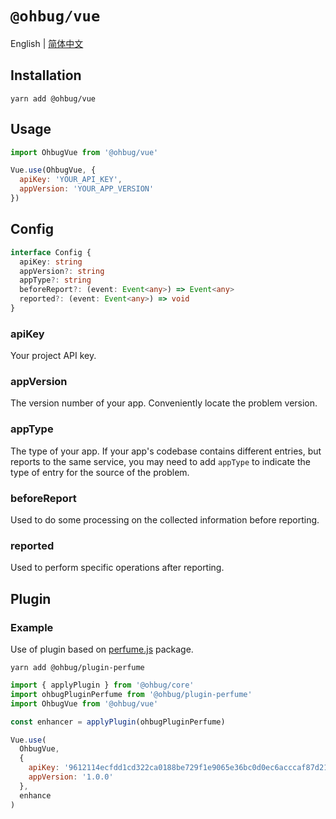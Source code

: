 # `@ohbug/vue`

English | [简体中文](./README-zh_CN.md)

## Installation

```
yarn add @ohbug/vue
```

## Usage

```javascript
import OhbugVue from '@ohbug/vue'

Vue.use(OhbugVue, {
  apiKey: 'YOUR_API_KEY',
  appVersion: 'YOUR_APP_VERSION'
})
```

## Config

```typescript
interface Config {
  apiKey: string
  appVersion?: string
  appType?: string
  beforeReport?: (event: Event<any>) => Event<any>
  reported?: (event: Event<any>) => void
}
```

### apiKey

Your project API key.

### appVersion

The version number of your app. Conveniently locate the problem version.

### appType

The type of your app. If your app's codebase contains different entries, but reports to the same service, you may need to add `appType` to indicate the type of entry for the source of the problem.

### beforeReport

Used to do some processing on the collected information before reporting.

### reported

Used to perform specific operations after reporting.

## Plugin

### Example

Use of plugin based on [perfume.js](https://github.com/Zizzamia/perfume.js) package.

```
yarn add @ohbug/plugin-perfume
```

```jsx
import { applyPlugin } from '@ohbug/core'
import ohbugPluginPerfume from '@ohbug/plugin-perfume'
import OhbugVue from '@ohbug/vue'

const enhancer = applyPlugin(ohbugPluginPerfume)

Vue.use(
  OhbugVue,
  {
    apiKey: '9612114ecfdd1cd322ca0188be729f1e9065e36bc0d0ec6acccaf87d21f57bc0',
    appVersion: '1.0.0'
  },
  enhance
)
```
